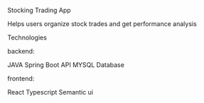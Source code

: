 Stocking Trading App

Helps users organize stock trades and get performance analysis

Technologies

backend:

JAVA Spring Boot API
MYSQL Database

frontend:

React
Typescript
Semantic ui

